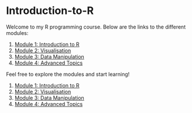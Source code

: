 # Introduction-to-R

Welcome to my R programming course. Below are the links to the different modules:

1. [Module 1: Introduction to R](https://duretteba.github.io/Introduction-to-R/Module1-Introduction.html)
2. [Module 2: Visualisation](https://duretteba.github.io/Introduction-to-R/Module2-Visualisation.html)
3. [Module 3: Data Manipulation](https://duretteba.github.io/Introduction-to-R/Module3-Manipulation.html)
4. [Module 4: Advanced Topics](https://duretteba.github.io/Introduction-to-R/Module4-Manipulation.html)

Feel free to explore the modules and start learning!

1. [Module 1: Introduction to R](https://duretteba.github.io/Introduction-to-R/Module1-Introduction.qmd)
2. [Module 2: Visualisation](https://duretteba.github.io/Introduction-to-R/Module2-Visualisation.qmd)
3. [Module 3: Data Manipulation](https://duretteba.github.io/Introduction-to-R/Module3-Manipulation.qmd)
4. [Module 4: Advanced Topics](https://duretteba.github.io/Introduction-to-R/Module4-Manipulation.qmd)
